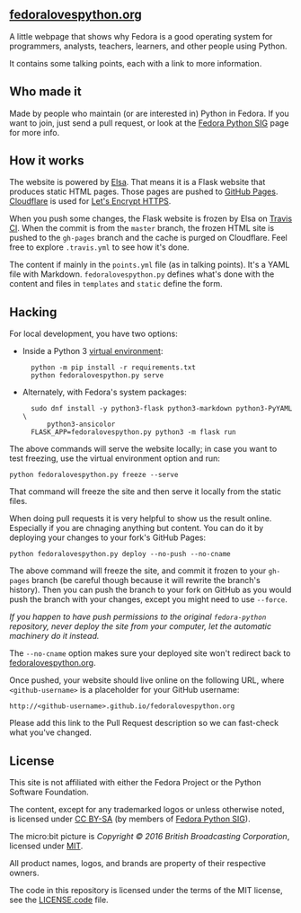 ## [fedoralovespython.org]

A little webpage that shows why Fedora is a good operating system for
programmers, analysts, teachers, learners, and other people using Python.

It contains some talking points, each with a link to more information.


## Who made it

Made by people who maintain (or are interested in) Python in Fedora.
If you want to join, just send a pull request, or look at the
[Fedora Python SIG] page for more info.


## How it works

The website is powered by [Elsa]. That means it is a Flask website that
produces static HTML pages. Those pages are pushed to [GitHub Pages].
[Cloudflare] is used for [Let's Encrypt HTTPS].

When you push some changes, the Flask website is frozen by Elsa on [Travis CI].
When the commit is from the `master` branch, the frozen HTML site is pushed to
the `gh-pages` branch and the cache is purged on Cloudflare.
Feel free to explore `.travis.yml` to see how it's done.

The content if mainly in the `points.yml` file (as in talking points).
It's a YAML file with Markdown. `fedoralovespython.py` defines what's done with
the content and files in `templates` and `static` define the form.

## Hacking

For local development, you have two options:

* Inside a Python 3 [virtual environment]:

        python -m pip install -r requirements.txt
        python fedoralovespython.py serve

* Alternately, with Fedora's system packages:

        sudo dnf install -y python3-flask python3-markdown python3-PyYAML \
            python3-ansicolor
        FLASK_APP=fedoralovespython.py python3 -m flask run

The above commands will serve the website locally;
in case you want to test freezing, use the virtual environment option and run:

    python fedoralovespython.py freeze --serve

That command will freeze the site and then serve it locally from the static
files.

When doing pull requests it is very helpful to show us the result online.
Especially if you are chnaging anything but content.
You can do it by deploying your changes to your fork's GitHub Pages:

    python fedoralovespython.py deploy --no-push --no-cname

The above command will freeze the site, and commit it frozen to your `gh-pages`
branch (be careful though because it will rewrite the branch's history).
Then you can push the branch to your fork on GitHub as you would push the
branch with your changes, except you might need to use `--force`.

*If you happen to have push permissions to the original `fedora-python`
repository, never deploy the site from your computer, let the automatic
machinery do it instead.*

The `--no-cname` option makes sure your deployed site won't redirect back to
[fedoralovespython.org].

Once pushed, your website should live online on the following URL,
where `<github-username>` is a placeholder for your GitHub username:

    http://<github-username>.github.io/fedoralovespython.org

Please add this link to the Pull Request description so we can fast-check what
you've changed.


## License

This site is not affiliated with either the Fedora Project
or the Python Software Foundation.

The content, except for any trademarked logos or unless otherwise
noted, is licensed under [CC BY-SA] (by members of
[Fedora Python SIG]).

The micro:bit picture is *Copyright © 2016 British
Broadcasting Corporation*, licensed under [MIT].

All product names, logos, and brands are property of their
respective owners.

The code in this repository is licensed under the terms of the MIT license,
see the [LICENSE.code] file.


[virtual environment]: https://docs.python.org/3/library/venv.html
[Fedora Python SIG]: https://fedoraproject.org/wiki/SIGs/Python
[Elsa]: https://github.com/pyvec/elsa
[GitHub Pages]: https://pages.github.com/
[Cloudflare]: https://www.cloudflare.com/
[Let's Encrypt HTTPS]: https://letsencrypt.org/
[Travis CI]: https://travis-ci.org/
[fedoralovespython.org]: https://fedoralovespython.org/
[CC BY-SA]: https://creativecommons.org/licenses/by-sa/4.0/legalcode
[Fedora Python SIG]: https://fedoraproject.org/wiki/SIGs/Python
[MIT]: https://github.com/lancaster-university/microbit-docs/blob/master/LICENSE
[LICENSE.code]: ./LICENSE.code
